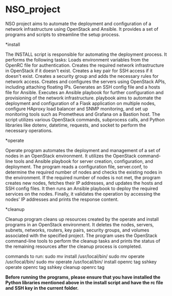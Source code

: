 # NSO_project

NSO project aims to automate the deployment and configuration of a network infrastructure using OpenStack and Ansible. It provides a set of programs and scripts to streamline the setup process.

*install

The INSTALL script is responsible for automating the deployment process. It performs the following tasks:
Loads environment variables from the OpenRC file for authentication.
Creates the required network infrastructure in OpenStack if it doesn't exist.
Creates a key pair for SSH access if it doesn't exist.
Creates a security group and adds the necessary rules for network access.
Creates and configures the servers using OpenStack APIs, including attaching floating IPs.
Generates an SSH config file and a hosts file for Ansible.
Executes an Ansible playbook for further configuration and provisioning of the network infrastructure.
playbook aims to automate the deployment and configuration of a Flask application on multiple nodes, configure HAproxy load balancer and SNMP monitoring, and set up monitoring tools such as Prometheus and Grafana on a Bastion host.
The script utilizes various OpenStack commands, subprocess calls, and Python libraries like dotenv, datetime, requests, and socket to perform the necessary operations.

*operate
 
Operate program  automates the deployment and management of a set of nodes in an OpenStack environment. It utilizes the OpenStack command-line tools and Ansible playbook for server creation, configuration, and deployment. The program reads a configuration file, server.conf, to determine the required number of nodes and checks the existing nodes in the environment. If the required number of nodes is not met, the program creates new nodes, fetches their IP addresses, and updates the hosts and SSH config files. It then runs an Ansible playbook to deploy the required services on the nodes. Finally, it validates the operation by accessing the nodes' IP addresses and prints the response content.

*cleanup
 
Cleanup program cleans up resources created by the operate and install  programs in an OpenStack environment. It deletes the nodes, servers, subnets, networks, routers, key pairs, security groups, and volumes associated with the specified project. The program uses the OpenStack command-line tools to perform the cleanup tasks and prints the status of the remaining resources after the cleanup process is completed.

 commands to run: 
           sudo mv install /usr/local/bin/
           sudo mv operate /usr/local/bin/
           sudo mv operate /usr/local/bin/
           install openrc tag sshkey 
           operate openrc tag sshkey 
           cleanup openrc tag  

**Before running the programs, please ensure that you have installed the Python libraries mentioned above in the install script and have the rc file and SSH key in the current folder.**

